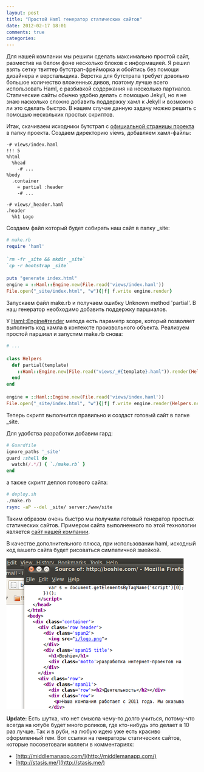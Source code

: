```yaml
---
layout: post
title: "Простой Haml генератор статических сайтов"
date: 2012-02-17 18:01
comments: true
categories: 
---
```


Для нашей компании мы решили сделать максимально простой сайт, разместив на белом фоне несколько 
блоков с информацией. Я решил взять сетку 
твиттер бутстрап-фрейморка и обойтись без помощи дизайнера и верстальщика. Верстка для бутстрапа
требует довольно большое количество вложенных дивов, поэтому лучше всего использовать Haml, 
с разбивкой содержания на несколько партиалов. Статические сайты обычно удобно делать с помощью Jekyll,
но я не знаю насколько сложно добавить поддержку хамл к Jekyll и возможно ли это сделать быстро. 
В нашем случае данную задачу можно решить c помощью нескольких простых скриптов.

<!-- more -->

Итак, скачиваем исходники бутстрап с [официальной страницы
проекта](http://twitter.github.com/bootstrap/) в папку проекта. Создаем директорию views,
добавляем хамл-файлы:

``` haml
-# views/index.haml
!!! 5
%html
  %head
    -# ...
%body
  .container
    = partial :header
    -# ...
```

``` haml
-# views/_header.haml
.header
  %h1 Logo
```
 
Создаем файл который будет собирать наш сайт в папку _site:

``` ruby
# make.rb
require 'haml'

`rm -fr _site && mkdir _site`
`cp -r bootstrap _site`

puts "generate index.html"
engine = ::Haml::Engine.new(File.read('views/index.haml'))
File.open("_site/index.html", "w"){|f| f.write engine.render}
```

Запускаем файл make.rb и получаем ошибку Unknown method 'partial'.
В наш генератор необходимо добавить поддержку паршиалов.

У [Haml::Engine#render](http://haml-lang.com/docs/yardoc/Haml/Engine.html#render-instance_method)
метода есть параметр scope, который позволяет выполнить код хамла в контексте произвольного объекта.
Реализуем простой паршиал и запустим make.rb снова:

``` ruby
# ...

class Helpers
  def partial(template)
    ::Haml::Engine.new(File.read("views/_#{template}.haml")).render(Helpers.new)
  end
end

engine = ::Haml::Engine.new(File.read('views/index.haml'))
File.open("_site/index.html", "w"){|f| f.write engine.render(Helpers.new)}
```

Теперь скрипт выполнится правильно и создаст готовый сайт в папке _site.

Для удобства разработки добавим гард:

``` ruby
# Guardfile
ignore_paths '_site'
guard :shell do
  watch(/.*/) { `./make.rb` }
end
```

а также скрипт деплоя готового сайта:

``` bash
# deploy.sh
./make.rb
rsync -aP --del _site/ server:/www/site
```

Таким образом очень быстро мы получили готовый генератор простых статических сайтов.
Примером сайта выполненного по этой технологии является [сайт нашей компании](http://boshie.com).

В качестве дополнительного плюса, при использовании haml, исходный код вашего сайта будет рисоваться
симпатичной змейкой.

![](/assets/1/zip-zip.png)

__Update:__ Есть шутка, что нет смысла чему-то долго учиться, потому-что всегда
на ютубе будет много роликов, где кто-нибудь это делает в 10 раз лучше.
Так и в руби, на любую идею уже есть красиво оформленный гем. 
Вот ссылки на генераторы статических сайтов, которые посоветовали коллеги в комментариях:

* [http://middlemanapp.com/](http://middlemanapp.com/)
* [http://stasis.me/](http://stasis.me/)
